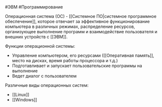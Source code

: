 #ЭВМ #Программирование 

Операционная система (ОС) - [[Системное ПО|системное программное обеспечение]], которое отвечает за эффективное функционирование компьютера в различных режимах, распределение ресурсов, организующее выполнение программ и взаимодействие пользователя и внешних устройств с [[ЭВМ]].

Функции операционной системы:
- Управление компьютером, его ресурсами ([[Оперативная память]], место на дисках, время работы процессора и т.д.)
- Подготавливает и запускает пользовательские программы на выполнение
- Ведет диалог с пользователем

Различные виды операционных систем:
- [[Linux]]
- [[Windows]]
